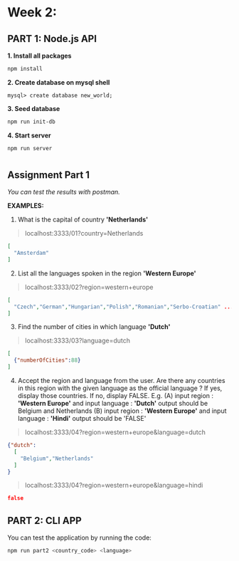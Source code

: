 # Week 2: 

## PART 1: Node.js API

**1. Install all packages**
```bash
npm install
```

**2. Create database on mysql shell**
```mysql
mysql> create database new_world;
```

**3. Seed database**
```bash
npm run init-db
```

**4. Start server**
```bash
npm run server
```
#
## Assignment Part 1

*You can test the results with postman.*

**EXAMPLES:**
1. What is the capital of country **'Netherlands'**
> localhost:3333/01?country=Netherlands
```json
[
  "Amsterdam"
]
```

2. List all the languages spoken in the region **'Western Europe'**
> localhost:3333/02?region=western+europe
```json
[
  "Czech","German","Hungarian","Polish","Romanian","Serbo-Croatian" ...
]
```


3. Find the number of cities in which language **'Dutch'**
> localhost:3333/03?language=dutch
```json
[
  {"numberOfCities":88}
]
```

4. Accept the region and language from the user.
   Are there any countries in this region with the given language
   as the official language ?
   If yes, display those countries.
   If no, display FALSE.
   E.g.
   (A) input region : **'Western Europe'** and input language : **'Dutch'**
   output should be Belgium and Netherlands
   (B) input region : **'Western Europe'** and input language : **'Hindi'**
   output should be 'FALSE'
> localhost:3333/04?region=western+europe&language=dutch
```json
{"dutch":
  [
    "Belgium","Netherlands"
  ]
}
```
> localhost:3333/04?region=western+europe&language=hindi
```json
false
```

## PART 2: CLI APP
You can test the application by running the code:
```bash
npm run part2 <country_code> <language>
```

